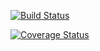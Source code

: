 
<!-- README.md is generated from README.Rmd. Please edit that file -->
[![Build Status](https://travis-ci.org/zamorarr/tensorr.svg?branch=master)](https://travis-ci.org/zamorarr/tensorr)

[![Coverage Status](https://img.shields.io/codecov/c/github/zamorarr/tensorr/master.svg)](https://codecov.io/github/zamorarr/tensorr?branch=master)
